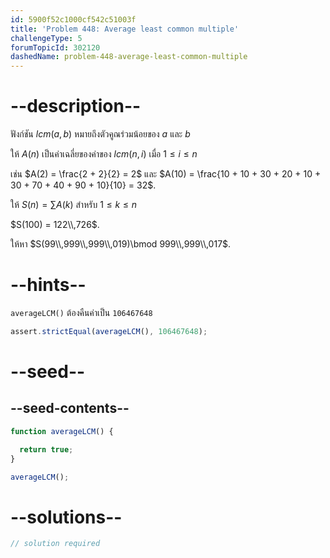 ```yaml
---
id: 5900f52c1000cf542c51003f
title: 'Problem 448: Average least common multiple'
challengeType: 5
forumTopicId: 302120
dashedName: problem-448-average-least-common-multiple
---
```


# --description--

ฟังก์ชัน $lcm(a, b)$ หมายถึงตัวคูณร่วมน้อยของ $a$ และ $b$

ให้ $A(n)$ เป็นค่าเฉลี่ยของค่าของ $lcm(n, i)$ เมื่อ $1 ≤ i ≤ n$

เช่น $A(2) = \frac{2 + 2}{2} = 2$ และ $A(10) = \frac{10 + 10 + 30 + 20 + 10 + 30 + 70 + 40 + 90 + 10}{10} = 32$.

ให้ $S(n) = \sum A(k)$ สำหรับ $1 ≤ k ≤ n$

$S(100) = 122\\,726$.

ให้หา $S(99\\,999\\,999\\,019)\bmod 999\\,999\\,017$.

# --hints--

`averageLCM()` ต้องคืนค่าเป็น `106467648`

```js
assert.strictEqual(averageLCM(), 106467648);
```

# --seed--

## --seed-contents--

```js
function averageLCM() {

  return true;
}

averageLCM();
```

# --solutions--

```js
// solution required
```
